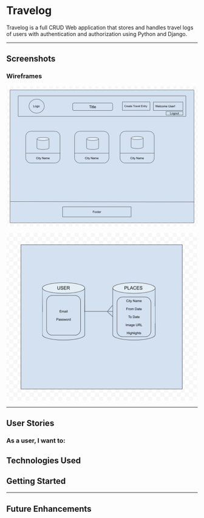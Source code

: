 # Travelog

Travelog is a full CRUD Web application that stores and handles travel logs of users with authentication and authorization using Python and Django.

---

## Screenshots

### Wireframes

![Screenshot](LandingPage.png)

![Screenshot](ERD.png)


---

## User Stories

### As a user, I want to:


## Technologies Used




## Getting Started


---

## Future Enhancements
